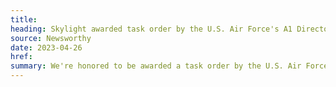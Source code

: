 ```yaml
---
title:
heading: Skylight awarded task order by the U.S. Air Force's A1 Directorate to research their design system needs
source: Newsworthy
date: 2023-04-26
href:
summary: We're honored to be awarded a task order by the U.S. Air Force, under the BESPIN Design Studio SBIR Phase III IDIQ, to research A1's (Manpower, Personnel and Services) portfolio of systems in order to identify their design system needs, using the <a href="/work/toolkits/service-design-framework/">Skylight Service Design Framework</a>. This work will be central to advancing A1's goal of large-scale design transformation.
---
```

